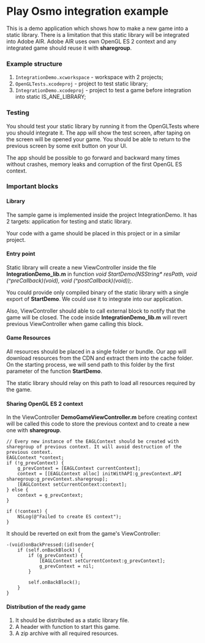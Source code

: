 # Play Osmo integration example

This is a demo application which shows how to make a new game into a static library.
There is a limitation that this static library will be integrated into Adobe AIR.
Adobe AIR uses own OpenGL ES 2 context and any integrated game should reuse it with **sharegroup**.

### Example structure

1. `IntegrationDemo.xcworkspace` - workspace with 2 projects;
2. `OpenGLTests.xcodeproj` - project to test static library;
3. `IntegrationDemo.xcodeproj` - project to test a game before integration into static IS_ANE_LIBRARY;

### Testing

You should test your static library by running it from the OpenGLTests where you should integrate it.
The app will show the test screen, after taping on the screen will be opened your game.
You should be able to return to the previous screen by some exit button on your UI.

The app should be possible to go forward and backward many times without crashes, memory leaks and corruption of the first OpenGL ES context.

### Important blocks

#### Library

The sample game is implemented inside the project IntegrationDemo.
It has 2 targets: application for testing and static library.

Your code with a game should be placed in this project or in a similar project.

#### Entry point

Static library will create a new ViewController inside the file **IntegrationDemo_lib.m** in function
_void StartDemo(NSString* resPath, void (^preCallback)(void), void (^postCallback)(void));_.

You could provide only compiled binary of the static library with a single export of **StartDemo**.
We could use it to integrate into our application.

Also, ViewController should able to call external block to notify that the game will be closed.
The code inside **IntegrationDemo_lib.m** will revert previous ViewController when game calling this block.

#### Game Resources

All resources should be placed in a single folder or bundle.
Our app will download resources from the CDN and extract them into the cache folder.
On the starting process, we will send path to this folder by the first parameter of the function **StartDemo**.

The static library should relay on this path to load all resources required by the game.

#### Sharing OpenGL ES 2 context

In the ViewController **DemoGameViewController.m** before creating context will be called this code to store the previous context and to create a new one with **sharegroup**.

```
// Every new instance of the EAGLContext should be created with sharegroup of previous context. It will avoid destruction of the previous context.
EAGLContext *context;
if (!g_prevContext) {
    g_prevContext = [EAGLContext currentContext];
    context = [[EAGLContext alloc] initWithAPI:g_prevContext.API sharegroup:g_prevContext.sharegroup];
    [EAGLContext setCurrentContext:context];
} else {
    context = g_prevContext;
}

if (!context) {
    NSLog(@"Failed to create ES context");
}
```

It should be reverted on exit from the game's ViewController:
```
-(void)onBackPressed:(id)sender{
    if (self.onBackBlock) {
        if (g_prevContext) {
            [EAGLContext setCurrentContext:g_prevContext];
            g_prevContext = nil;
        }

        self.onBackBlock();
    }
}
```


#### Distribution of the ready game

1. It should be distributed as a static library file.
2. A header with function to start this game.
3. A zip archive with all required resources.

